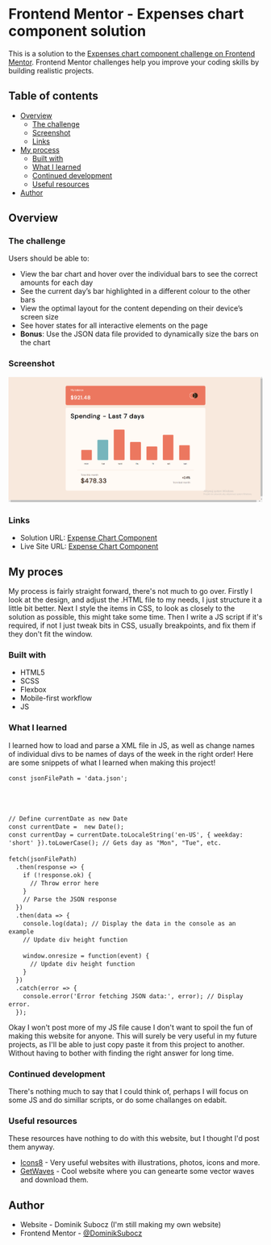 # Frontend Mentor - Expenses chart component solution

This is a solution to the [Expenses chart component challenge on Frontend Mentor](https://www.frontendmentor.io/challenges/expenses-chart-component-e7yJBUdjwt). Frontend Mentor challenges help you improve your coding skills by building realistic projects. 

## Table of contents

- [Overview](#overview)
  - [The challenge](#the-challenge)
  - [Screenshot](#screenshot)
  - [Links](#links)
- [My process](#my-process)
  - [Built with](#built-with)
  - [What I learned](#what-i-learned)
  - [Continued development](#continued-development)
  - [Useful resources](#useful-resources)
- [Author](#author)

## Overview

### The challenge

Users should be able to:

- View the bar chart and hover over the individual bars to see the correct amounts for each day
- See the current day’s bar highlighted in a different colour to the other bars
- View the optimal layout for the content depending on their device’s screen size
- See hover states for all interactive elements on the page
- **Bonus**: Use the JSON data file provided to dynamically size the bars on the chart 

### Screenshot

![](./desktop.png)


### Links

- Solution URL: [Expense Chart Component]([https://your-solution-url.com](https://github.com/DominikSubocz/Expenses-chart-component))
- Live Site URL: [Expense Chart Component]([https://your-live-site-url.com](https://luxury-blancmange-04d1d3.netlify.app))

## My proces
My process is fairly straight forward, there's not much to go over. Firstly I look at the design, and adjust the .HTML file to my needs, I just structure it a little bit better. Next I style the items in CSS, to look
as closely to the solution as possible, this might take some time. Then I write a JS script if it's required, if not I just tweak bits in CSS, usually breakpoints, and fix them if they don't fit the window.

### Built with

- HTML5 
- SCSS
- Flexbox
- Mobile-first workflow
- JS

### What I learned

I learned how to load and parse a XML file in JS, as well as change names of individual divs to be names of days of the week in the right order! Here are some snippets of what I learned when making this project!

```JS
const jsonFilePath = 'data.json';




// Define currentDate as new Date
const currentDate =  new Date();
const currentDay = currentDate.toLocaleString('en-US', { weekday: 'short' }).toLowerCase(); // Gets day as "Mon", "Tue", etc.

fetch(jsonFilePath)
  .then(response => {
    if (!response.ok) {
      // Throw error here
    }
    // Parse the JSON response
  })
  .then(data => {
    console.log(data); // Display the data in the console as an example
    // Update div height function
    
    window.onresize = function(event) {
      // Update div height function
    }
  })
  .catch(error => {
    console.error('Error fetching JSON data:', error); // Display error.
  });
```
Okay I won't post more of my JS file cause I don't want to spoil the fun of making this website for anyone. This will surely be very useful in my future projects, as I'll be able to just copy paste it from this project to another.
Without having to bother with finding the right answer for long time.

### Continued development

There's nothing much to say that I could think of, perhaps I will focus on some JS and do simillar scripts, or do some challanges on edabit.

### Useful resources
These resources have nothing to do with this website, but I thought I'd post them anyway.

- [Icons8]([https://www.example.com](https://icons8.com)) - Very useful websites with illustrations, photos, icons and more.
- [GetWaves]([https://www.example.com](https://getwaves.io)) - Cool website where you can genearte some vector waves and download them.

## Author

- Website - Dominik Subocz (I'm still making my own website)
- Frontend Mentor - [@DominikSubocz]([https://www.frontendmentor.io/profile/yourusername](https://www.frontendmentor.io/profile/DominikSubocz))
